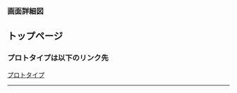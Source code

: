 ### 画面詳細図
## トップページ
### プロトタイプは以下のリンク先
[プロトタイプ](https://www.figma.com/file/P56K5N9mKGi9u56GCgGu0o/Sysdesign01-Copy?node-id=0%3A1)
*****

